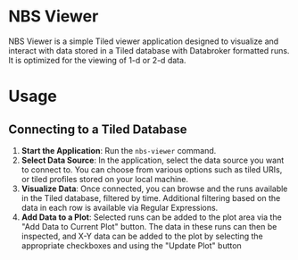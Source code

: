 # NBS Viewer

NBS Viewer is a simple Tiled viewer application designed to visualize and interact with data stored in a Tiled database with Databroker formatted runs. It is optimized for the viewing of 1-d or 2-d data.

# Usage

## Connecting to a Tiled Database

1. **Start the Application**: Run the `nbs-viewer` command.
2. **Select Data Source**: In the application, select the data source you want to connect to. You can choose from various options such as tiled URIs, or tiled profiles stored on your local machine.
3. **Visualize Data**: Once connected, you can browse and the runs available in the Tiled database, filtered by time. Additional filtering based on the data in each row is available via Regular Expressions.
4. **Add Data to a Plot**: Selected runs can be added to the plot area via the "Add Data to Current Plot" button. The data in these runs can then be inspected, and X-Y data can be added to the plot by selecting the appropriate checkboxes and using the "Update Plot" button